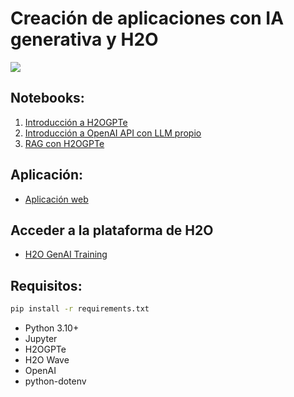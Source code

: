 # Creación de aplicaciones con IA generativa y H2O

![](front.png)

## Notebooks:

1. [Introducción a H2OGPTe](h2ogpte-test.ipynb)
2. [Introducción a OpenAI API con LLM propio](llm-openai-test.ipynb)
3. [RAG con H2OGPTe](h2ogpte-rag.ipynb)

## Aplicación:

- [Aplicación web](sample_app)

## Acceder a la plataforma de H2O
- [H2O GenAI Training](https://genai-training.h2o.ai/)

## Requisitos:

```bash
pip install -r requirements.txt
```

- Python 3.10+
- Jupyter
- H2OGPTe
- H2O Wave
- OpenAI
- python-dotenv

